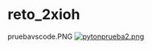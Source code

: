 # reto_2xioh
pruebavscode.PNG
[![pytonprueba2.png](https://i.postimg.cc/vHxm2JZH/pytonprueba2.png)](https://postimg.cc/7fDDfQzp)
